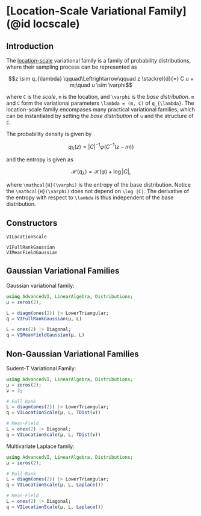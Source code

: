 
# [Location-Scale Variational Family](@id locscale)

## Introduction
The [location-scale](https://en.wikipedia.org/wiki/Location%E2%80%93scale_family) variational family is a family of probability distributions, where their sampling process can be represented as
```math
z \sim  q_{\lambda} \qquad\Leftrightarrow\qquad
z \stackrel{d}{=} C u + m;\quad u \sim \varphi
```
where ``C`` is the *scale*, ``m`` is the location, and ``\varphi`` is the *base distribution*.
``m`` and ``C`` form the variational parameters ``\lambda = (m, C)`` of ``q_{\lambda}``. 
The location-scale family encompases many practical variational families, which can be instantiated by setting the *base distribution* of ``u`` and the structure of ``C``.

The probability density is given by
```math
  q_{\lambda}(z) = {|C|}^{-1} \varphi(C^{-1}(z - m))
```
and the entropy is given as
```math
  \mathcal{H}(q_{\lambda}) = \mathcal{H}(\varphi) + \log |C|,
```
where ``\mathcal{H}(\varphi)`` is the entropy of the base distribution.
Notice the ``\mathcal{H}(\varphi)`` does not depend on ``\log |C|``.
The derivative of the entropy with respect to ``\lambda`` is thus independent of the base distribution.

## Constructors

```@docs
VILocationScale
```

```@docs
VIFullRankGaussian
VIMeanFieldGaussian
```

## Gaussian Variational Families

Gaussian variational family:
```julia
using AdvancedVI, LinearAlgebra, Distributions;
μ = zeros(2);

L = diagm(ones(2)) |> LowerTriangular;
q = VIFullRankGaussian(μ, L)

L = ones(2) |> Diagonal;
q = VIMeanFieldGaussian(μ, L)
```

## Non-Gaussian Variational Families
Sudent-T Variational Family:

```julia
using AdvancedVI, LinearAlgebra, Distributions;
μ = zeros(2);
ν = 3;

# Full-Rank 
L = diagm(ones(2)) |> LowerTriangular;
q = VILocationScale(μ, L, TDist(ν))

# Mean-Field
L = ones(2) |> Diagonal;
q = VILocationScale(μ, L, TDist(ν))
```

Multivariate Laplace family:
```julia
using AdvancedVI, LinearAlgebra, Distributions;
μ = zeros(2);

# Full-Rank 
L = diagm(ones(2)) |> LowerTriangular;
q = VILocationScale(μ, L, Laplace())

# Mean-Field
L = ones(2) |> Diagonal;
q = VILocationScale(μ, L, Laplace())
```

